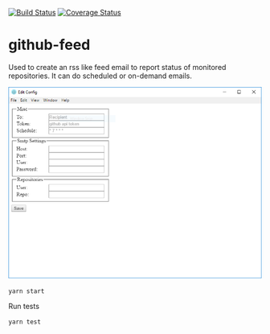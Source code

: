 [![Build Status](https://travis-ci.org/bookman25/github-feed.svg?branch=master)](https://travis-ci.org/bookman25/github-feed)
[![Coverage Status](https://coveralls.io/repos/github/bookman25/github-feed/badge.svg?branch=master)](https://coveralls.io/github/bookman25/github-feed?branch=master)

# github-feed

Used to create an rss like feed email to report status of monitored repositories.
It can do scheduled or on-demand emails.

![](screenshot.png)

```
yarn start
```

Run tests
```
yarn test
```